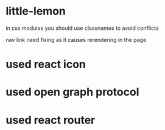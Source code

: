 # little-lemon
in css modules you should use classnames to avoid conflicts

nav link need fixing as it causes rerendering in the page
# used react icon 
# used open graph protocol
# used react router